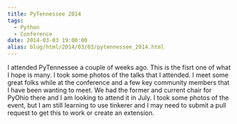 ```yaml
---
title: PyTennessee 2014
tags:
  - Python
  - Conference
date: 2014-03-03 19:00:00
alias: blog/html/2014/03/03/pytennessee_2014.html
---
```


I attended PyTennessee a couple of weeks ago.  This is the fisrt one
of what I hope is many.  I took some photos of the talks that I attended.
I meet some great folks while at the conference and a few key community
members that I have been wanting to meet.  We had the former and current
chair for PyOhio there and I am looking to attend it in July.  I took
some photos of the event, but I am still learning to use tinkerer and
I may need to submit a pull request to get this to work or create an
extension.